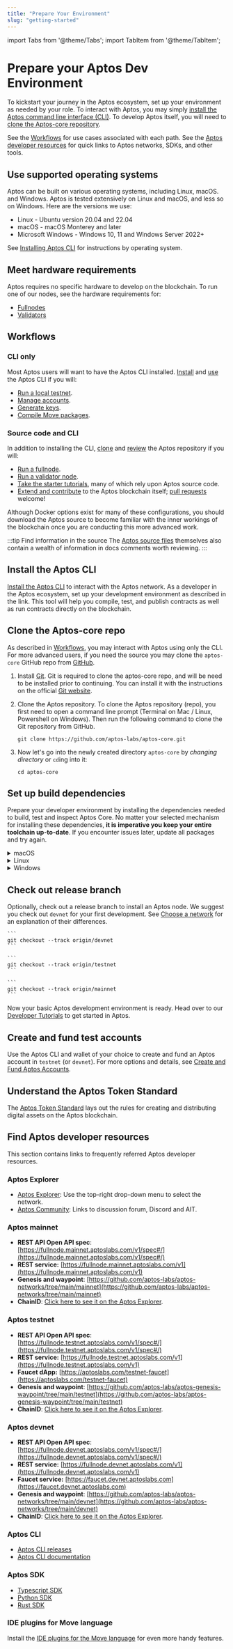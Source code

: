 ```yaml
---
title: "Prepare Your Environment"
slug: "getting-started"
---
```


import Tabs from '@theme/Tabs';
import TabItem from '@theme/TabItem';

# Prepare your Aptos Dev Environment

To kickstart your journey in the Aptos ecosystem, set up your environment as needed by your role. To interact with Aptos, you may simply [install the Aptos command line interface (CLI)](#install-the-cli). To develop Aptos itself, you will need to [clone the Aptos-core repository](#clone-the-aptos-core-repo).

See the [Workflows](#workflows) for use cases associated with each path. See the [Aptos developer resources](#aptos-developer-resources) for quick links to Aptos networks, SDKs, and other tools.

## Use supported operating systems

Aptos can be built on various operating systems, including Linux, macOS. and Windows. Aptos is tested extensively on Linux and macOS, and less so on Windows. Here are the versions we use:

* Linux - Ubuntu version 20.04 and 22.04
* macOS - macOS Monterey and later
* Microsoft Windows - Windows 10, 11 and Windows Server 2022+

See [Installing Aptos CLI](../cli-tools/aptos-cli-tool/install-aptos-cli.md) for instructions by operating system.

## Meet hardware requirements

Aptos requires no specific hardware to develop on the blockchain. To run one of our nodes, see the hardware requirements for:

* [Fullnodes](../nodes/full-node/fullnode-source-code-or-docker.md#hardware-requirements)
* [Validators](../nodes/validator-node/operator/node-requirements.md#hardware-requirements)

## Workflows

### CLI only

Most Aptos users will want to have the Aptos CLI installed. [Install](../cli-tools/aptos-cli-tool/install-aptos-cli.md) and [use](../cli-tools/aptos-cli-tool/use-aptos-cli.md) the Aptos CLI if you will:

* [Run a local testnet](../nodes/local-testnet/using-cli-to-run-a-local-testnet.md).
* [Manage accounts](../cli-tools/aptos-cli-tool/use-aptos-cli.md#account-examples).
* [Generate keys](../cli-tools/aptos-cli-tool/use-aptos-cli.md#key-examples).
* [Compile Move packages](../cli-tools/aptos-cli-tool/use-aptos-cli.md#move-examples).

### Source code and CLI

In addition to installing the CLI, [clone](#clone-the-aptos-core-repo) and [review](https://github.com/aptos-labs/aptos-core) the Aptos repository if you will:

* [Run a fullnode](../nodes/full-node/index.md).
* [Run a validator node](../nodes/validator-node/index.md).
* [Take the starter tutorials](../tutorials/index.md), many of which rely upon Aptos source code.
* [Extend and contribute](https://github.com/aptos-labs/aptos-core) to the Aptos blockchain itself; [pull requests](https://github.com/aptos-labs/aptos-core/pulls) welcome!

Although Docker options exist for many of these configurations, you should download the Aptos source to become familiar with the inner workings of the blockchain once you are conducting this more advanced work.

:::tip Find information in the source
The [Aptos source files](https://github.com/aptos-labs/aptos-core) themselves also contain a wealth of information in docs comments worth reviewing.
:::

## Install the Aptos CLI

[Install the Aptos CLI](../cli-tools/aptos-cli-tool/index.md) to interact with the Aptos network. As a developer in the Aptos ecosystem, set up your development environment as described in the link.
This tool will help you compile, test, and publish contracts as well as run contracts directly on the blockchain.

## Clone the Aptos-core repo

As described in [Workflows](#workflows), you may interact with Aptos using only the CLI. For more advanced users, if you need the source you may clone the `aptos-core` GitHub repo from [GitHub](https://github.com/aptos-labs/aptos-core).

1. Install [Git](https://git-scm.com/book/en/v2/Getting-Started-Installing-Git). Git is required to clone the aptos-core repo, and will be need to be installed prior to continuing.  You can install it with the instructions on the official [Git website](https://git-scm.com/book/en/v2/Getting-Started-Installing-Git).

1. Clone the Aptos repository. To clone the Aptos repository (repo), you first need to open a command line prompt (Terminal on Mac / Linux, Powershell on Windows).  Then run the following command to clone the Git repository from GitHub.

      ```
      git clone https://github.com/aptos-labs/aptos-core.git
      ```

1. Now let's go into the newly created directory `aptos-core` by *changing directory* or `cd`ing into it:
    ```
    cd aptos-core
    ```
   
## Set up build dependencies

   Prepare your developer environment by installing the dependencies needed to build, test and inspect Aptos Core.
   No matter your selected mechanism for installing these dependencies, **it is imperative you keep your entire toolchain up-to-date**. If you encounter issues later, update all packages and try again.

<details>
<summary>macOS</summary>

**> Using the automated script**

1. Ensure you have `brew` package manager installed: https://brew.sh/
1. Run the dev setup script to prepare your environment: `./scripts/dev_setup.sh`
1. Update your current shell environment: `source ~/.cargo/env`.

:::tip
You can see the available options for the script by running `./scripts/dev_setup.sh --help`
:::

**> Manual installation of dependencies**

If the script above doesn't work for you, you can install these manually, but it's **not recommended**.

1. [Rust](https://www.rust-lang.org/tools/install)
1. [CMake](https://cmake.org/download/)
1. [LLVM](https://releases.llvm.org/)
1. [LLD](https://lld.llvm.org/)

</details>

<details>
<summary>Linux</summary>

**> Using the automated script**

1. Run the dev setup script to prepare your environment: `./scripts/dev_setup.sh`
1. Update your current shell environment: `source ~/.cargo/env`

:::tip
You can see the available options for the script by running `./scripts/dev_setup.sh --help`
:::

**> Manual installation of dependencies**

If the script above does not work for you, you can install these manually, but it is **not recommended**:

1. [Rust](https://www.rust-lang.org/tools/install).
1. [CMake](https://cmake.org/download/).
1. [LLVM](https://releases.llvm.org/).
1. [libssl-dev](https://packages.ubuntu.com/bionic/libssl-dev) and [libclang-dev](https://packages.ubuntu.com/bionic/libclang-dev)

</details>

<details>
<summary>Windows</summary>

:::tip
The aptos-core codebase currently has no script similar to the `dev_setup.sh` script for
Windows.  All dependencies must be manually installed.
:::

**> Manual installation of dependencies**

1. Install [Rust](https://www.rust-lang.org/tools/install).
1. Install [CMake](https://cmake.org/download/).
1. If on Windows ARM, install [Visual Studio Preview](https://visualstudio.microsoft.com/vs/preview/).
1. Install [C++ build tools for Windows](https://visualstudio.microsoft.com/downloads/#microsoft-visual-c-redistributable-for-visual-studio-2022). Note: This may be installed already with Rust.
1. Install [LLVM](https://releases.llvm.org/).  The last prebuilt release is [11.0.0](https://releases.llvm.org/download.html#11.0.0)
1. Open a new powershell terminal after installing all dependencies

</details>

## Check out release branch

Optionally, check out a release branch to install an Aptos node. We suggest you check out `devnet` for your first development. See [Choose a network](./system-integrators-guide.md#choose-a-network) for an explanation of their differences. 

<Tabs groupId="network">
    <TabItem value="devnet" label="Devnet">

    ```
    git checkout --track origin/devnet
    ```
</TabItem>
    <TabItem value="testnet" label="Testnet" default>

    ```
    git checkout --track origin/testnet
    ```
</TabItem>
<TabItem value="mainnet" label="Mainnet">

    ```
    git checkout --track origin/mainnet
    ```
</TabItem>
</Tabs>

Now your basic Aptos development environment is ready. Head over to our [Developer Tutorials](../tutorials/index.md) to get started in Aptos.

## Create and fund test accounts

Use the Aptos CLI and wallet of your choice to create and fund an Aptos account in `testnet` (or `devnet`). For more options and details, see [Create and Fund Aptos Accounts](./get-test-funds.md).

## Understand the Aptos Token Standard

The [Aptos Token Standard](../concepts/coin-and-token/index.md) lays out the rules for creating and distributing digital assets on the Aptos blockchain.

## Find Aptos developer resources

This section contains links to frequently referred Aptos developer resources. 

### Aptos Explorer

- [Aptos Explorer](https://explorer.aptoslabs.com/): Use the top-right drop-down menu to select the network.
- [Aptos Community](https://aptoslabs.com/community): Links to discussion forum, Discord and AIT.


### Aptos mainnet

- **REST API Open API spec**: [https://fullnode.mainnet.aptoslabs.com/v1/spec#/](https://fullnode.mainnet.aptoslabs.com/v1/spec#/)
- **REST service:** [https://fullnode.mainnet.aptoslabs.com/v1](https://fullnode.mainnet.aptoslabs.com/v1)
- **Genesis and waypoint**: [https://github.com/aptos-labs/aptos-networks/tree/main/mainnet](https://github.com/aptos-labs/aptos-networks/tree/main/mainnet)
- **ChainID**: [Click here to see it on the Aptos Explorer](https://explorer.aptoslabs.com/?network=mainnet).

### Aptos testnet

- **REST API Open API spec**: [https://fullnode.testnet.aptoslabs.com/v1/spec#/](https://fullnode.testnet.aptoslabs.com/v1/spec#/)
- **REST service:** [https://fullnode.testnet.aptoslabs.com/v1](https://fullnode.testnet.aptoslabs.com/v1)
- **Faucet dApp:** [https://aptoslabs.com/testnet-faucet](https://aptoslabs.com/testnet-faucet)
- **Genesis and waypoint**: [https://github.com/aptos-labs/aptos-genesis-waypoint/tree/main/testnet](https://github.com/aptos-labs/aptos-genesis-waypoint/tree/main/testnet)
- **ChainID**: [Click here to see it on the Aptos Explorer](https://explorer.aptoslabs.com/?network=testnet).

### Aptos devnet

- **REST API Open API spec**: [https://fullnode.devnet.aptoslabs.com/v1/spec#/](https://fullnode.devnet.aptoslabs.com/v1/spec#/)
- **REST service:** [https://fullnode.devnet.aptoslabs.com/v1](https://fullnode.devnet.aptoslabs.com/v1)
- **Faucet service:** [https://faucet.devnet.aptoslabs.com](https://faucet.devnet.aptoslabs.com)
- **Genesis and waypoint**: [https://github.com/aptos-labs/aptos-networks/tree/main/devnet](https://github.com/aptos-labs/aptos-networks/tree/main/devnet)
- **ChainID**: [Click here to see it on the Aptos Explorer](https://explorer.aptoslabs.com/?network=devnet).

### Aptos CLI

- [Aptos CLI releases](https://github.com/aptos-labs/aptos-core/releases?q=cli&expanded=true)
- [Aptos CLI documentation](/cli-tools/aptos-cli-tool/use-aptos-cli)

### Aptos SDK

- [Typescript SDK](../sdks/ts-sdk/index.md)
- [Python SDK](../sdks/python-sdk.md)
- [Rust SDK](../sdks/rust-sdk.md)

### IDE plugins for Move language

Install the [IDE plugins for the Move language](../guides/move-guides/index.md#ides-for-move) for even more handy features.

